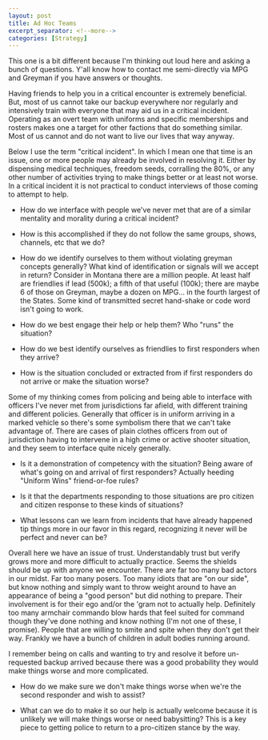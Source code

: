 ```yaml
---
layout: post
title: Ad Hoc Teams
excerpt_separator: <!--more-->
categories: [Strategy]
---
```

This one is a bit different because I'm thinking out loud here and asking a bunch of questions. Y'all know how to contact me semi-directly via MPG and Greyman if you have answers or thoughts.

Having friends to help you in a critical encounter is extremely beneficial. But, most of us cannot take our backup everywhere nor regularly and intensively train with everyone that may aid us in a critical incident. Operating as an overt team with uniforms and specific memberships and rosters makes one a target for other factions that do something similar. Most of us cannot and do not want to live our lives that way anyway.

Below I use the term "critical incident". In which I mean one that time is an issue, one or more people may already be involved in resolving it. Either by dispensing medical techniques, freedom seeds, corralling the 80%, or any other number of activities trying to make things better or at least not worse. In a critical incident it is not practical to conduct interviews of those coming to attempt to help.

- How do we interface with people we've never met that are of a similar mentality and morality during a critical incident?

- How is this accomplished if they do not follow the same groups, shows, channels, etc that we do?

<!--more-->

- How do we identify ourselves to them without violating greyman concepts generally? What kind of identification or signals will we accept in return?
Consider in Montana there are a million people. At least half are friendlies if lead (500k); a fifth of that useful (100k); there are maybe 6 of those on Greyman, maybe a dozen on MPG... in the fourth largest of the States. Some kind of transmitted secret hand-shake or code word isn't going to work.

- How do we best engage their help or help them? Who "runs" the situation?

- How do we best identify ourselves as friendlies to first responders when they arrive?

- How is the situation concluded or extracted from if first responders do not arrive or make the situation worse?

Some of my thinking comes from policing and being able to interface with officers I've never met from jurisdictions far afield, with different training and different policies. Generally that officer is in uniform arriving in a marked vehicle so there's some symbolism there that we can't take advantage of. There are cases of plain clothes officers from out of jurisdiction having to intervene in a high crime or active shooter situation, and they seem to interface quite nicely generally. 

- Is it a demonstration of competency with the situation? Being aware of what's going on and arrival of first responders? Actually heeding "Uniform Wins" friend-or-foe rules? 

- Is it that the departments responding to those situations are pro citizen and citizen response to these kinds of situations?

- What lessons can we learn from incidents that have already happened tip things more in our favor in this regard, recognizing it never will be perfect and never can be?

Overall here we have an issue of trust. Understandably trust but verify grows more and more difficult to actually practice. Seems the shields should be up with anyone we encounter. There are far too many bad actors in our midst. Far too many posers. Too many idiots that are "on our side", but know nothing and simply want to throw weight around to have an appearance of being a "good person" but did nothing to prepare. Their involvement is for their ego and/or the 'gram not to actually help. Definitely too many armchair commando blow hards that feel suited for command though they've done nothing and know nothing (I'm not one of these, I promise). People that are willing to smite and spite when they don't get their way. Frankly we have a bunch of children in adult bodies running around. 

I remember being on calls and wanting to try and resolve it before un-requested backup arrived because there was a good probability they would make things worse and more complicated.

- How do we make sure we don't make things worse when we're the second responder and wish to assist?

- What can we do to make it so our help is actually welcome because it is unlikely we will make things worse or need babysitting?
This is a key piece to getting police to return to a pro-citizen stance by the way.